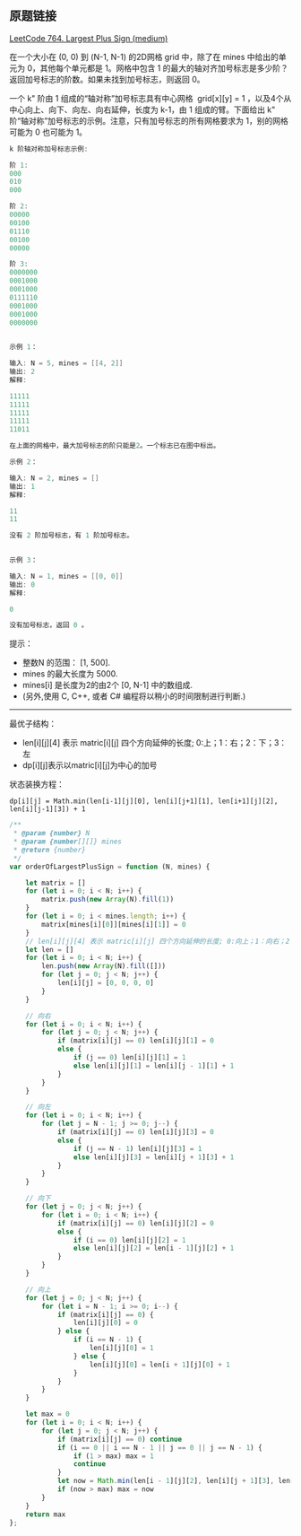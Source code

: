 ## 原题链接

[LeetCode 764. Largest Plus Sign (medium)](https://leetcode-cn.com/problems/largest-plus-sign/)

在一个大小在 (0, 0) 到 (N-1, N-1) 的2D网格 grid 中，除了在 mines 中给出的单元为 0，其他每个单元都是 1。网格中包含 1 的最大的轴对齐加号标志是多少阶？返回加号标志的阶数。如果未找到加号标志，则返回 0。

一个 k" 阶由 1 组成的“轴对称”加号标志具有中心网格  grid[x][y] = 1 ，以及4个从中心向上、向下、向左、向右延伸，长度为 k-1，由 1 组成的臂。下面给出 k" 阶“轴对称”加号标志的示例。注意，只有加号标志的所有网格要求为 1，别的网格可能为 0 也可能为 1。

```cpp
k 阶轴对称加号标志示例:

阶 1:
000
010
000

阶 2:
00000
00100
01110
00100
00000

阶 3:
0000000
0001000
0001000
0111110
0001000
0001000
0000000
 

示例 1：

输入: N = 5, mines = [[4, 2]]
输出: 2
解释:

11111
11111
11111
11111
11011

在上面的网格中，最大加号标志的阶只能是2。一个标志已在图中标出。

示例 2：

输入: N = 2, mines = []
输出: 1
解释:

11
11

没有 2 阶加号标志，有 1 阶加号标志。
 

示例 3：

输入: N = 1, mines = [[0, 0]]
输出: 0
解释:

0

没有加号标志，返回 0 。
```

提示：

- 整数N 的范围： [1, 500].
- mines 的最大长度为 5000.
- mines[i] 是长度为2的由2个 [0, N-1] 中的数组成.
- (另外,使用 C, C++, 或者 C# 编程将以稍小的时间限制进行​​判断.)


---

最优子结构：

- len[i][j][4] 表示 matric[i][j] 四个方向延伸的长度; 0:上；1：右；2：下；3：左
- dp[i][j]表示以matric[i][j]为中心的加号

状态装换方程：

`dp[i][j] = Math.min(len[i-1][j][0], len[i][j+1][1], len[i+1][j][2], len[i][j-1][3]) + 1`

```javascript
/**
 * @param {number} N
 * @param {number[][]} mines
 * @return {number}
 */
var orderOfLargestPlusSign = function (N, mines) {

    let matrix = []
    for (let i = 0; i < N; i++) {
        matrix.push(new Array(N).fill(1))
    }
    for (let i = 0; i < mines.length; i++) {
        matrix[mines[i][0]][mines[i][1]] = 0
    }
    // len[i][j][4] 表示 matric[i][j] 四个方向延伸的长度; 0:向上；1：向右；2：向下；3：向左
    let len = []
    for (let i = 0; i < N; i++) {
        len.push(new Array(N).fill([]))
        for (let j = 0; j < N; j++) {
            len[i][j] = [0, 0, 0, 0]
        }
    }

    // 向右
    for (let i = 0; i < N; i++) {
        for (let j = 0; j < N; j++) {
            if (matrix[i][j] == 0) len[i][j][1] = 0
            else {
                if (j == 0) len[i][j][1] = 1
                else len[i][j][1] = len[i][j - 1][1] + 1
            }
        }
    }

    // 向左
    for (let i = 0; i < N; i++) {
        for (let j = N - 1; j >= 0; j--) {
            if (matrix[i][j] == 0) len[i][j][3] = 0
            else {
                if (j == N - 1) len[i][j][3] = 1
                else len[i][j][3] = len[i][j + 1][3] + 1
            }
        }
    }

    // 向下
    for (let j = 0; j < N; j++) {
        for (let i = 0; i < N; i++) {
            if (matrix[i][j] == 0) len[i][j][2] = 0
            else {
                if (i == 0) len[i][j][2] = 1
                else len[i][j][2] = len[i - 1][j][2] + 1
            }
        }
    }

    // 向上
    for (let j = 0; j < N; j++) {
        for (let i = N - 1; i >= 0; i--) {
            if (matrix[i][j] == 0) {
                len[i][j][0] = 0
            } else {
                if (i == N - 1) {
                    len[i][j][0] = 1
                } else {
                    len[i][j][0] = len[i + 1][j][0] + 1
                }
            }
        }
    }

    let max = 0
    for (let i = 0; i < N; i++) {
        for (let j = 0; j < N; j++) {
            if (matrix[i][j] == 0) continue
            if (i == 0 || i == N - 1 || j == 0 || j == N - 1) {
                if (1 > max) max = 1
                continue
            }
            let now = Math.min(len[i - 1][j][2], len[i][j + 1][3], len[i + 1][j][0], len[i][j - 1][1]) + 1
            if (now > max) max = now
        }
    }
    return max
};
```
